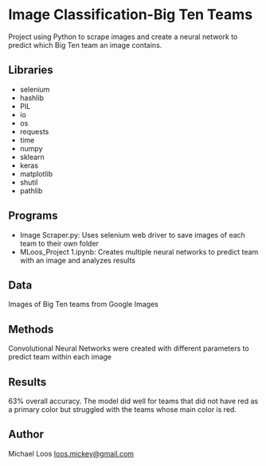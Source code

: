 # Image Classification-Big Ten Teams

Project using Python to scrape images and create a neural network to predict which Big Ten team an image contains. 

## Libraries
* selenium
* hashlib 
* PIL
* io
* os
* requests
* time
* numpy
* sklearn
* keras
* matplotlib
* shutil 
* pathlib

## Programs
* Image Scraper.py: Uses selenium web driver to save images of each team to their own folder
* MLoos_Project 1.ipynb: Creates multiple neural networks to predict team with an image and analyzes results

## Data
Images of Big Ten teams from Google Images

## Methods
Convolutional Neural Networks were created with different parameters to predict team within each image

## Results
63% overall accuracy. The model did well for teams that did not have red as a primary color but struggled with the teams whose main color is red.

## Author

Michael Loos
loos.mickey@gmail.com
